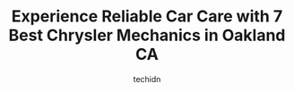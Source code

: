 ---
layout: ampstory
image: https://images.unsplash.com/photo-1560282804-f99219ad8de3?ixlib=rb-4.0.3&ixid=MnwxMjA3fDB8MHxwaG90by1wYWdlfHx8fGVufDB8fHx8&auto=format&fit=crop&w=640&h=853&q=80
author: techidn
featured: false
description: Experience the excellence of automotive service by visiting the 7 best Chrysler Mechanic in Oakland CA, USA. With their expertise, attention to detail, and commitment to customer satisfactio
title: Experience Reliable Car Care with 7 Best Chrysler Mechanics in Oakland CA
cover:
   title: Experience Reliable Car Care with 7 Best Chrysler Mechanics in Oakland CA
   subtitle: Rickpate
   background: https://images.unsplash.com/photo-1560282804-f99219ad8de3?ixlib=rb-4.0.3&ixid=MnwxMjA3fDB8MHxwaG90by1wYWdlfHx8fGVufDB8fHx8&auto=format&fit=crop&w=640&h=853&q=80

pages: 
 - layout: thirds
   top: <h1>#1 MJ Automotive Repair and Electric</h1>
   bottom: "<p>Very knowledgeable and professional. They do a great job. Will be taken my vehicle for bakes. Very trustworthy...</p>"
   background: https://www.knot35.com/toplist/wp-content/uploads/2023/06/best-chrysler-mechanic-1-in-oakland-ca-1685839875.jpeg
   backgroundblur: true
 - layout: thirds
   top: <h1>#2 ASE Auto Repair</h1>
   bottom: "<p>611 85th Ave, Oakland, CA 94621, United States</p>"
   background: https://www.knot35.com/toplist/wp-content/uploads/2023/06/best-chrysler-mechanic-2-in-oakland-ca-1685839875.jpeg
   cta:
      link: https://www.knot35.com/toplist/experience-reliable-car-care-with-7-best-chrysler-mechanics-in-oakland-ca/
      text: Experience Reliable Car Care with 7 Best Chrysler Mechanics in Oakland CA
 - layout: thirds
   top: <h1>#3 Zentrum Motors</h1>
   bottom: "<p>1225 7th St, Oakland, CA 94607, United States</p>"
   background: https://www.knot35.com/toplist/wp-content/uploads/2023/06/best-chrysler-mechanic-3-in-oakland-ca-1685839876.jpeg
   cta:
      link: https://www.knot35.com/toplist/experience-reliable-car-care-with-7-best-chrysler-mechanics-in-oakland-ca/
      text: Experience Reliable Car Care with 7 Best Chrysler Mechanics in Oakland CA
 - layout: thirds
   top: <h1>#4 German Auto Master</h1>
   bottom: "<p>2605 Market St, Oakland, CA 94607, United States</p>"
   background: https://images.unsplash.com/photo-1608411404720-c8f0417bcdba?ixlib=rb-4.0.3&ixid=MnwxMjA3fDB8MHxwaG90by1wYWdlfHx8fGVufDB8fHx8&auto=format&fit=crop&w=640&h=853&q=80
   cta:
      link: https://www.knot35.com/toplist/experience-reliable-car-care-with-7-best-chrysler-mechanics-in-oakland-ca/
      text: Experience Reliable Car Care with 7 Best Chrysler Mechanics in Oakland CA
 - layout: thirds
   top: <h1>#5 Youngs Automotive</h1>
   bottom: "<p>3509 Grand Ave, Oakland, CA 94610, United States</p>"
   background: https://images.unsplash.com/photo-1510906594845-bc082582c8cc?ixlib=rb-4.0.3&ixid=MnwxMjA3fDB8MHxwaG90by1wYWdlfHx8fGVufDB8fHx8&auto=format&fit=crop&w=640&h=853&q=80
   cta:
      link: https://www.knot35.com/toplist/experience-reliable-car-care-with-7-best-chrysler-mechanics-in-oakland-ca/
      text: Experience Reliable Car Care with 7 Best Chrysler Mechanics in Oakland CA
 - layout: thirds
   top: <h1>#6 Jimenez General Auto Repair</h1>
   bottom: "<p>6001 Foothill Blvd, Oakland, CA 94605, United States</p>"
   background: https://images.unsplash.com/photo-1524169358666-79f22534bc6e?ixlib=rb-4.0.3&ixid=MnwxMjA3fDB8MHxwaG90by1wYWdlfHx8fGVufDB8fHx8&auto=format&fit=crop&w=640&h=853&q=80
   cta:
      link: https://www.knot35.com/toplist/experience-reliable-car-care-with-7-best-chrysler-mechanics-in-oakland-ca/
      text: Experience Reliable Car Care with 7 Best Chrysler Mechanics in Oakland CA
 - layout: thirds
   top: <h1>#7 Auto Mechs</h1>
   bottom: "<p>801 W MacArthur Blvd, Oakland, CA 94608, United States</p>"
   background: https://images.unsplash.com/photo-1609083590460-7b8cc0ca65f8?ixlib=rb-4.0.3&ixid=MnwxMjA3fDB8MHxwaG90by1wYWdlfHx8fGVufDB8fHx8&auto=format&fit=crop&w=640&h=853&q=80
   cta:
      link: https://www.knot35.com/toplist/experience-reliable-car-care-with-7-best-chrysler-mechanics-in-oakland-ca/
      text: Experience Reliable Car Care with 7 Best Chrysler Mechanics in Oakland CA
 - layout: thirds
   middle: Continue reading...
   background: https://images.unsplash.com/photo-1549241520-425e3dfc01cb?ixlib=rb-4.0.3&ixid=MnwxMjA3fDB8MHxwaG90by1wYWdlfHx8fGVufDB8fHx8&auto=format&fit=crop&w=640&h=853&q=80
   cta:
      link: https://www.knot35.com/toplist/experience-reliable-car-care-with-7-best-chrysler-mechanics-in-oakland-ca/
      text: Experience Reliable Car Care with 7 Best Chrysler Mechanics in Oakland CA
      
---
